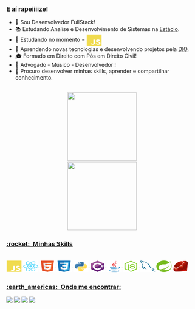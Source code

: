 ### E aí rapeiiiize!

- 👧 Sou Desenvolvedor FullStack!
- 📚 Estudando Analise e Desenvolvimento de Sistemas na <a href="https://sia.estacio.br/sianet/logon">Estácio</a>.
- 🌱 Estudando no momento = <img align="center" alt="Rafa-Js" height="30" width="40" src="https://raw.githubusercontent.com/devicons/devicon/master/icons/javascript/javascript-plain.svg">
- 👾 Aprendendo novas tecnologias e desenvolvendo projetos pela <a href="https://web.dio.me/home">DIO</a>.
- 🎓 Formado em Direito com Pós em Direito Civil!
- 👯 Advogado - Músico - Desenvolvedor !
- 🤔 Procuro desenvolver minhas skills, aprender e compartilhar conhecimento. 

<br>





<div align="center">
  <a href="https://github.com/FabricioFagDev">
  <img height="180em" src="https://github-readme-stats.vercel.app/api?username=FabricioFagDev&show_icons=true&theme=tokyonight&include_all_commits=true&count_private=true"width="60%"/>
  <img height="180em" src="https://github-readme-stats.vercel.app/api/top-langs/?username=FabricioFagDev&layout=compact&langs_count=7&theme=midnight-purple" width="60%"/>
</div>
  
  <h3> :rocket: &nbsp;Minhas Skills </h3>
  <div style="display: inline_block"><br>
  <img align="center" alt="Rafa-Js" height="30" width="40" src="https://raw.githubusercontent.com/devicons/devicon/master/icons/javascript/javascript-plain.svg">
  <img align="center" alt="Rafa-React" height="30" width="40" src="https://raw.githubusercontent.com/devicons/devicon/master/icons/react/react-original.svg">
  <img align="center" alt="Rafa-HTML" height="30" width="40" src="https://raw.githubusercontent.com/devicons/devicon/master/icons/html5/html5-original.svg">
  <img align="center" alt="Rafa-CSS" height="30" width="40" src="https://raw.githubusercontent.com/devicons/devicon/master/icons/css3/css3-original.svg">
  <img align="center" alt="Rafa-Python" height="30" width="40" src="https://raw.githubusercontent.com/devicons/devicon/master/icons/python/python-original.svg">
  <img align="center" alt="Rafa-Csharp" height="30" width="40" src="https://raw.githubusercontent.com/devicons/devicon/master/icons/csharp/csharp-original.svg">
  <img align="center" alt="Rafa-Java" height="30" width="40" src="https://raw.githubusercontent.com/devicons/devicon/master/icons/java/java-original.svg">
  <img align="center" alt="Rafa-Nodejs" height="30" width="40" src="https://raw.githubusercontent.com/devicons/devicon/master/icons/nodejs/nodejs-original.svg">
  <img align="center" alt="Rafa-Mysql" height="30" width="40" src="https://raw.githubusercontent.com/devicons/devicon/master/icons/mysql/mysql-original.svg"> 
  <img align="center" alt="Rafa-Spring" height="30" width="40" src="https://raw.githubusercontent.com/devicons/devicon/master/icons/spring/spring-original.svg">
  <img align="center" alt="Rafa-Ruby" height="30" width="40" src="https://raw.githubusercontent.com/devicons/devicon/master/icons/ruby/ruby-original.svg"> 

</div>

   ##
  
  
<h3> :earth_americas: &nbsp;Onde me encontrar: </h3> 
<div> 
  
  <a href="https://instagram.com/fauufagundes" target="_blank"><img src="https://img.shields.io/badge/-Instagram-%23E4405F?style=for-the-badge&logo=instagram&logoColor=white" target="_blank"></a>
 	<a href="https://discord.gg/FabricioFagDev#2682" target="_blank"><img src="https://img.shields.io/badge/Discord-7289DA?style=for-the-badge&logo=discord&logoColor=white" target="_blank"></a> 
  <a href = "mailto:fabriciofagundestavares@gmail.com"><img src="https://img.shields.io/badge/-Gmail-%23333?style=for-the-badge&logo=gmail&logoColor=white" target="_blank"></a>
  <a href="https://www.linkedin.com/in/fabriciofagundestavares" target="_blank"><img src="https://img.shields.io/badge/-LinkedIn-%230077B5?style=for-the-badge&logo=linkedin&logoColor=white" target="_blank"></a> 
 
 
</div>
